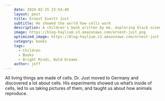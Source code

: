 ```yaml
---
    date: 2024-02-15 23:54:40
    layout: post
    title: Ernest Evertt Just
    subtitle: He showed the world how cells work
    description: A children's book written by me, exploring black scientists, inventors, and technologists.
    image: https://blog-haylium.s3.amazonaws.com/ernest-just.png
    optimized_image: https://blog-haylium.s3.amazonaws.com/ernest-just.png
    category: books
    tags:
      - Children
      - Books
      - Bright Minds, Bold Dreams
    author: jeff
---
```


All living things are made of cells. Dr. Just moved to Germany and discovered a lot about cells. His experiments showed us what’s inside of cells, led to us taking pictures of them, and taught us about how animals reproduce.